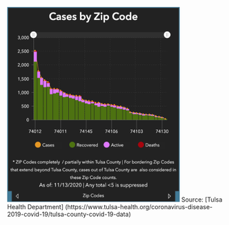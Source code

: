 <img src="original.png" width=400>
Source: [Tulsa Health Department] (https://www.tulsa-health.org/coronavirus-disease-2019-covid-19/tulsa-county-covid-19-data)

<div class="flourish-embed flourish-chart" data-src="visualisation/4381287"><script src="https://public.flourish.studio/resources/embed.js"></script></div>
